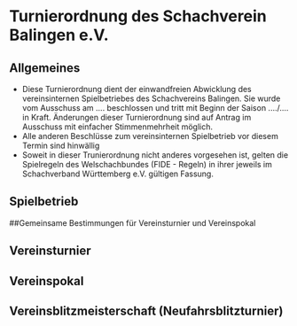 # Turnierordnung des Schachverein Balingen e.V.

## Allgemeines
* Diese Turnierordnung dient der einwandfreien Abwicklung des vereinsinternen Spielbetriebes des Schachvereins Balingen. Sie wurde vom Ausschuss am .... beschlossen und tritt mit Beginn der Saison ..../.... in Kraft. Änderungen dieser Turnierordnung sind auf Antrag im Ausschuss mit einfacher Stimmenmehrheit möglich.
* Alle anderen Beschlüsse zum vereinsinternen Spielbetrieb vor diesem Termin sind hinwällig
* Soweit in dieser Trunierordnung nicht anderes vorgesehen ist, gelten die Spielregeln des Welschachbundes (FIDE - Regeln) in ihrer jeweils im Schachverband Württemberg e.V. gültigen Fassung.

## Spielbetrieb

##Gemeinsame Bestimmungen für Vereinsturnier und Vereinspokal

## Vereinsturnier

## Vereinspokal

## Vereinsblitzmeisterschaft (Neufahrsblitzturnier)
